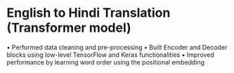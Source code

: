 # English to Hindi Translation (Transformer model)

• Performed data cleaning and pre-processing
• Built Encoder and Decoder blocks using low-level TensorFlow and Keras functionalities
• Improved performance by learning word order using the positional embedding
